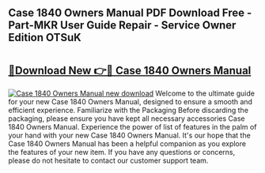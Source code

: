 ## Case 1840 Owners Manual PDF Download Free - Part-MKR User Guide Repair - Service Owner Edition OTSuK

# <h2><a href="http://bc64575.oget.top/?id=Case+1840+Owners+Manual">🔗Download New 👉🔴 Case 1840 Owners Manual</a></h2>

[![Case 1840 Owners Manual new download](https://i.imgur.com/5g1atiW.png)](http://bc64575.oget.top/?id=Case+1840+Owners+Manual)
Welcome to the ultimate guide for your new Case 1840 Owners Manual, designed to ensure a smooth and efficient experience. Familiarize with the Packaging Before discarding the packaging, please ensure you have kept all necessary accessories Case 1840 Owners Manual. Experience the power of list of features in the palm of your hand with your new Case 1840 Owners Manual. It's our hope that the Case 1840 Owners Manual has been a helpful companion as you explore the features of your new item. If you have any questions or concerns, please do not hesitate to contact our customer support team.
